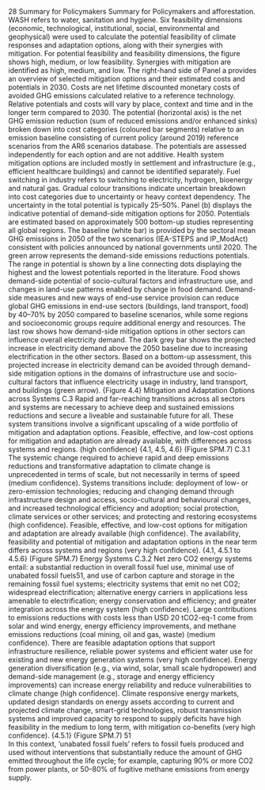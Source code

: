 28
Summary for Policymakers
Summary for Policymakers
and afforestation. WASH refers to water, sanitation and hygiene. Six feasibility dimensions (economic, technological, institutional, social, environmental and 
geophysical) were used to calculate the potential feasibility of climate responses and adaptation options, along with their synergies with mitigation. For 
potential feasibility and feasibility dimensions, the figure shows high, medium, or low feasibility. Synergies with mitigation are identified as high, medium, and 
low. The right-hand side of Panel a provides an overview of selected mitigation options and their estimated costs and potentials in 2030. Costs are net lifetime 
discounted monetary costs of avoided GHG emissions calculated relative to a reference technology. Relative potentials and costs will vary by place, context and 
time and in the longer term compared to 2030. The potential (horizontal axis) is the net GHG emission reduction (sum of reduced emissions and/or enhanced 
sinks) broken down into cost categories (coloured bar segments) relative to an emission baseline consisting of current policy (around 2019) reference scenarios 
from the AR6 scenarios database. The potentials are assessed independently for each option and are not additive. Health system mitigation options are included 
mostly in settlement and infrastructure (e.g., efficient healthcare buildings) and cannot be identified separately. Fuel switching in industry refers to switching 
to electricity, hydrogen, bioenergy and natural gas. Gradual colour transitions indicate uncertain breakdown into cost categories due to uncertainty or heavy 
context dependency. The uncertainty in the total potential is typically 25–50%. Panel (b) displays the indicative potential of demand-side mitigation options 
for 2050. Potentials are estimated based on approximately 500 bottom-up studies representing all global regions. The baseline (white bar) is provided by the 
sectoral mean GHG emissions in 2050 of the two scenarios (IEA-STEPS and IP_ModAct) consistent with policies announced by national governments until 2020. 
The green arrow represents the demand-side emissions reductions potentials. The range in potential is shown by a line connecting dots displaying the highest 
and the lowest potentials reported in the literature. Food shows demand-side potential of socio-cultural factors and infrastructure use, and changes in land-use 
patterns enabled by change in food demand. Demand-side measures and new ways of end-use service provision can reduce global GHG emissions in end-use 
sectors (buildings, land transport, food) by 40–70% by 2050 compared to baseline scenarios, while some regions and socioeconomic groups require additional 
energy and resources. The last row shows how demand-side mitigation options in other sectors can influence overall electricity demand. The dark grey bar shows 
the projected increase in electricity demand above the 2050 baseline due to increasing electrification in the other sectors. Based on a bottom-up assessment, 
this projected increase in electricity demand can be avoided through demand-side mitigation options in the domains of infrastructure use and socio-cultural 
factors that influence electricity usage in industry, land transport, and buildings (green arrow). {Figure 4.4} 
Mitigation and Adaptation Options across Systems 
C.3 
Rapid and far-reaching transitions across all sectors and systems are necessary to achieve 
deep and sustained emissions reductions and secure a liveable and sustainable future for all. 
These system transitions involve a significant upscaling of a wide portfolio of mitigation and 
adaptation options. Feasible, effective, and low-cost options for mitigation and adaptation 
are already available, with differences across systems and regions. (high confidence) {4.1, 4.5, 
4.6} (Figure SPM.7)
C.3.1 The systemic change required to achieve rapid and deep emissions reductions and transformative adaptation to climate 
change is unprecedented in terms of scale, but not necessarily in terms of speed (medium confidence). Systems transitions 
include: deployment of low- or zero-emission technologies; reducing and changing demand through infrastructure 
design and access, socio-cultural and behavioural changes, and increased technological efficiency and adoption; social 
protection, climate services or other services; and protecting and restoring ecosystems (high confidence). Feasible, 
effective, and low-cost options for mitigation and adaptation are already available (high confidence). The availability, 
feasibility and potential of mitigation and adaptation options in the near term differs across systems and regions (very 
high confidence). {4.1, 4.5.1 to 4.5.6} (Figure SPM.7)
Energy Systems 
C.3.2	 Net zero CO2 energy systems entail: a substantial reduction in overall fossil fuel use, minimal use of unabated fossil 
fuels51, and use of carbon capture and storage in the remaining fossil fuel systems; electricity systems that emit no 
net CO2; widespread electrification; alternative energy carriers in applications less amenable to electrification; energy 
conservation and efficiency; and greater integration across the energy system (high confidence). Large contributions 
to emissions reductions with costs less than USD 20 tCO2-eq-1 come from solar and wind energy, energy efficiency 
improvements, and methane emissions reductions (coal mining, oil and gas, waste) (medium confidence). There are 
feasible adaptation options that support infrastructure resilience, reliable power systems and efficient water use for 
existing and new energy generation systems (very high confidence). Energy generation diversification (e.g., via wind, 
solar, small scale hydropower) and demand-side management (e.g., storage and energy efficiency improvements) can 
increase energy reliability and reduce vulnerabilities to climate change (high confidence). Climate responsive energy 
markets, updated design standards on energy assets according to current and projected climate change, smart-grid 
technologies, robust transmission systems and improved capacity to respond to supply deficits have high feasibility in 
the medium to long term, with mitigation co-benefits (very high confidence). {4.5.1} (Figure SPM.7)
51	
In this context, ‘unabated fossil fuels’ refers to fossil fuels produced and used without interventions that substantially reduce the amount of GHG emitted 
throughout the life cycle; for example, capturing 90% or more CO2 from power plants, or 50–80% of fugitive methane emissions from energy supply.
